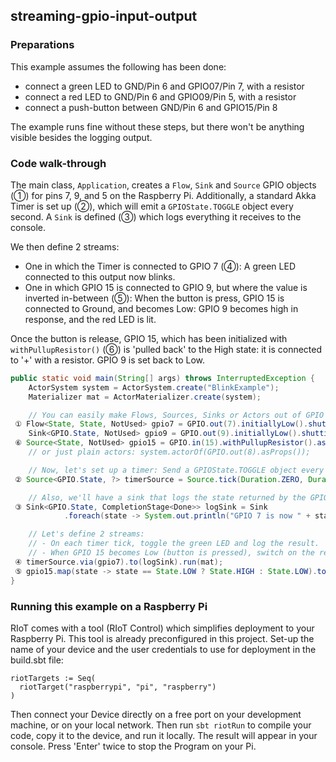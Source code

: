 streaming-gpio-input-output
----------------

### Preparations
This example assumes the following has been done:

 - connect a green LED to GND/Pin 6 and GPIO07/Pin 7, with a resistor
 - connect a red LED to GND/Pin 6 and GPIO09/Pin 5, with a resistor
 - connect a push-button between GND/Pin 6 and GPIO15/Pin 8

The example runs fine without these steps, but there won't be anything visible besides the logging output. 

### Code walk-through

The main class, `Application`, creates a `Flow`, `Sink` and `Source` GPIO objects (①) for pins 7, 9, and 5 on the Raspberry Pi.
Additionally, a standard Akka Timer is set up (②), which will emit a `GPIOState.TOGGLE` object every second. 
A `Sink` is defined (③) which logs everything it receives to the console.

We then define 2 streams:

- One in which the Timer is connected to GPIO 7 (④): A green LED connected to this output now blinks.
- One in which GPIO 15 is connected to GPIO 9, but where the value is inverted in-between (⑤): When the button is press, GPIO 15 is connected to Ground, and becomes Low: GPIO 9 becomes high in response, and the red LED is lit.

Once the button is release, GPIO 15, which has been initialized with `withPullupResistor()` (⑥) is 'pulled back' to the High state: it is connected to '+' with a resistor. GPIO 9 is set back to Low.
```java
public static void main(String[] args) throws InterruptedException {
    ActorSystem system = ActorSystem.create("BlinkExample");
    Materializer mat = ActorMaterializer.create(system);

    // You can easily make Flows, Sources, Sinks or Actors out of GPIO Pins:
 ① Flow<State, State, NotUsed> gpio7 = GPIO.out(7).initiallyLow().shuttingDownLow().asFlow(system);
    Sink<GPIO.State, NotUsed> gpio9 = GPIO.out(9).initiallyLow().shuttingDownLow().asSink(system);
 ⑥ Source<State, NotUsed> gpio15 = GPIO.in(15).withPullupResistor().asSource(system, mat);
    // or just plain actors: system.actorOf(GPIO.out(8).asProps());

    // Now, let's set up a timer: Send a GPIOState.TOGGLE object every 500 millis
 ② Source<GPIO.State, ?> timerSource = Source.tick(Duration.ZERO, Duration.ofMillis(500), GPIO.State.TOGGLE);

    // Also, we'll have a sink that logs the state returned by the GPIO flow:
 ③ Sink<GPIO.State, CompletionStage<Done>> logSink = Sink
            .foreach(state -> System.out.println("GPIO 7 is now " + state));

    // Let's define 2 streams:
    // - On each timer tick, toggle the green LED and log the result.
    // - When GPIO 15 becomes Low (button is pressed), switch on the red LED.
 ④ timerSource.via(gpio7).to(logSink).run(mat); 
 ⑤ gpio15.map(state -> state == State.LOW ? State.HIGH : State.LOW).to(gpio9).run(mat);
}
``` 

### Running this example on a Raspberry Pi

RIoT comes with a tool (RIoT Control) which simplifies deployment to your Raspberry Pi. This tool is already preconfigured in this project. Set-up the name of your device and the user credentials to use for deployment in the build.sbt file:

```
riotTargets := Seq(
  riotTarget("raspberrypi", "pi", "raspberry")
)
```
Then connect your Device directly on a free port on your development machine, or on your local network. Then run <code>sbt riotRun</code> to compile your code, copy it to the device, and run it locally. 
The result will appear in your console. Press 'Enter' twice to stop the Program on your Pi. 